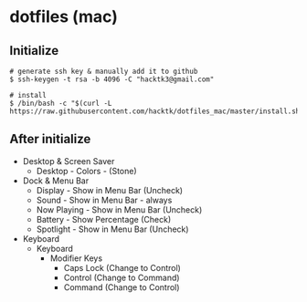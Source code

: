 # dotfiles (mac)

## Initialize
```
# generate ssh key & manually add it to github
$ ssh-keygen -t rsa -b 4096 -C "hacktk3@gmail.com"

# install
$ /bin/bash -c "$(curl -L https://raw.githubusercontent.com/hacktk/dotfiles_mac/master/install.sh)"
```

## After initialize
- Desktop & Screen Saver
    - Desktop - Colors - (Stone)
- Dock & Menu Bar
    - Display - Show in Menu Bar (Uncheck)
    - Sound - Show in Menu Bar - always
    - Now Playing - Show in Menu Bar (Uncheck)
    - Battery - Show Percentage (Check)
    - Spotlight - Show in Menu Bar (Uncheck)
- Keyboard
    - Keyboard
        - Modifier Keys
            - Caps Lock (Change to Control)
            - Control (Change to Command)
            - Command (Change to Control)
